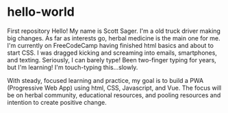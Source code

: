 # hello-world
First repository
Hello! My name is Scott Sager. I'm a old truck driver making big changes.
As far as interests go, herbal medicine is the main one for me. I'm 
currently on FreeCodeCamp having finished html basics and about to start CSS.
I was dragged kicking and screaming into emails, smartphones, and texting. 
Seriously, I can barely type! Been two-finger typing for years, but I'm 
learning! I'm touch-typing this...slowly. 

With steady, focused learning and practice, my goal is to build a PWA 
(Progressive Web App) using html, CSS, Javascript, and Vue. The focus will be
on herbal community, educational resources, and pooling resources and 
intention to create positive change.
